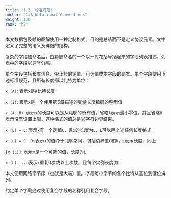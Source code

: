 ```yaml
---
title: "1.3. 标准规范"
anchor: "1.3_Notational-Conventions"
weight: 130
rank: "h2"
---
```


本文数据包及帧的图解使用一种定制格式，目的是总结而不是定义协议元素。文中定义了完整的语义及详细的结构。

复杂的字段被命名后，由紧随命名的一个以一对花括号括起来的字段列表描述，列表中的字段以逗号分隔。

单个字段包括长度信息、带正号的定值、可选值或本字段的副本。单个字段使用下述标准规范，且所有长度都以比特为单位：

`x (A)`: 表示`x`是`A`比特长度

`x (i)`: 表示`x`是一个使用第6章描述的变量长度编码的整型值

`x (A..B)`: 表示`x`的长度可以是从`A`到`B`的所有值，省略`A`表示最小零位，并且省略`B`表示没有设置上限。这种格式的值总是以字符边界结束。

`x (L) = C`: 表示`x`有一个定值`C`，且`x`的长度为`L`，`L`可以用上述任何长度格式

`x (L) = C..D`: 表示x的值介于`C`到`D`之间，包括边界值`C`和`D`，`L`表示长度，同上

`[x (L)]`: 表示`x`是一个可选的值，长度为`L`

`x (L) ...`: 表示`x`重复0次或以上次数，且每个实例长度为`L`

本文使用网络字节序（也就是大端）值。字段每个字节的各个比特从高位到低位排列。

约定单个字段通过使用复合字段的名称引用复合字段。
